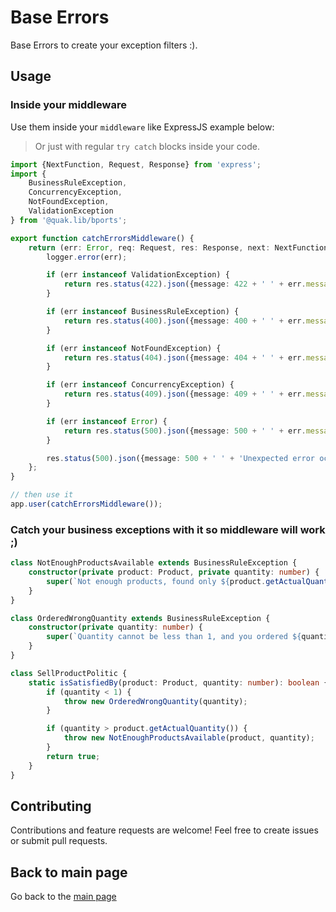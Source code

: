 # Base Errors

Base Errors to create your exception filters :).

## Usage

### Inside your middleware

Use them inside your `middleware` like ExpressJS example below:
> Or just with regular `try catch` blocks inside your code.
```typescript copy filename="/middleware/catch-errors.ts"
import {NextFunction, Request, Response} from 'express';
import {
    BusinessRuleException,
    ConcurrencyException,
    NotFoundException,
    ValidationException
} from '@quak.lib/bports';

export function catchErrorsMiddleware() {
    return (err: Error, req: Request, res: Response, next: NextFunction) => {
        logger.error(err);

        if (err instanceof ValidationException) {
            return res.status(422).json({message: 422 + ' ' + err.message});
        }

        if (err instanceof BusinessRuleException) {
            return res.status(400).json({message: 400 + ' ' + err.message});
        }

        if (err instanceof NotFoundException) {
            return res.status(404).json({message: 404 + ' ' + err.message});
        }

        if (err instanceof ConcurrencyException) {
            return res.status(409).json({message: 409 + ' ' + err.message});
        }

        if (err instanceof Error) {
            return res.status(500).json({message: 500 + ' ' + err.message});
        }

        res.status(500).json({message: 500 + ' ' + 'Unexpected error occurred'});
    };
}

// then use it
app.user(catchErrorsMiddleware());
```

### Catch your business exceptions with it so middleware will work ;)

```typescript copy
class NotEnoughProductsAvailable extends BusinessRuleException {
    constructor(private product: Product, private quantity: number) {
        super(`Not enough products, found only ${product.getActualQuantity()}, and ordered ${quantity}`);
    }
}

class OrderedWrongQuantity extends BusinessRuleException {
    constructor(private quantity: number) {
        super(`Quantity cannot be less than 1, and you ordered ${quantity}`);
    }
}

class SellProductPolitic {
    static isSatisfiedBy(product: Product, quantity: number): boolean {
        if (quantity < 1) {
            throw new OrderedWrongQuantity(quantity);
        }

        if (quantity > product.getActualQuantity()) {
            throw new NotEnoughProductsAvailable(product, quantity);
        }
        return true;
    }
}
```

## Contributing

Contributions and feature requests are welcome! Feel free to create issues or submit pull requests.

## Back to main page

Go back to the [main page](/README.md)